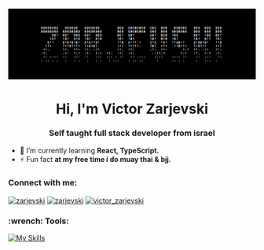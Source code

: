 ![ascii](https://github.com/Zarjevski/Zarjevski/blob/main/ascii.png)

<h1 align="center">Hi, I'm Victor Zarjevski</h1>
<h3 align="center">Self taught full stack developer from israel</h3>

- 🌱 I’m currently learning **React, TypeScript.**
- ⚡ Fun fact **at my free time i do muay thai & bjj.**

<h3>Connect with me:</h3>
<p>
<a href="https://linkedin.com/in/zarjevski" target="blank"><img align="center" src="https://raw.githubusercontent.com/rahuldkjain/github-profile-readme-generator/master/src/images/icons/Social/linked-in-alt.svg" alt="zarjevski" height="30" width="40" /></a>
<a href="https://fb.com/zarjevski" target="blank"><img align="center" src="https://raw.githubusercontent.com/rahuldkjain/github-profile-readme-generator/master/src/images/icons/Social/facebook.svg" alt="zarjevski" height="30" width="40" /></a>
<a href="https://instagram.com/victor_zarjevski" target="blank"><img align="center" src="https://raw.githubusercontent.com/rahuldkjain/github-profile-readme-generator/master/src/images/icons/Social/instagram.svg" alt="victor_zarjevski" height="30" width="40" /></a>
</p>

<h3>:wrench: Tools:</h3>

[![My Skills](https://skills.thijs.gg/icons?i=html,css,js,react,nodejs,python,mongodb,docker,git,postgres,&theme=dark)](https://skills.thijs.gg)







